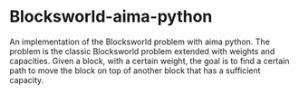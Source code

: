 # Blocksworld-aima-python
An implementation of the Blocksworld problem with aima python.
The problem is the classic Blocksworld problem extended with weights and capacities.
Given a block, with a certain weight, the goal is to find a certain path to move the block on top of another block that has a sufficient capacity.
